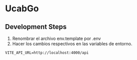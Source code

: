 # UcabGo

## Development Steps

1. Renombrar el archivo env.template por .env
2. Hacer los cambios respectivos en las variables de entorno.

```
VITE_API_URL=http://localhost:4000/api

```
